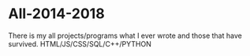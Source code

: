 # All-2014-2018
There is my all projects/programs what I ever wrote and those that have survived. HTML/JS/CSS/SQL/C++/PYTHON

